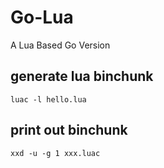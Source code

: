 # Go-Lua 
A Lua Based Go Version 

## generate lua binchunk
```shell script
luac -l hello.lua
```

## print out binchunk
```shell script
xxd -u -g 1 xxx.luac
```